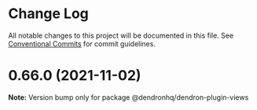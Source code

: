 # Change Log

All notable changes to this project will be documented in this file.
See [Conventional Commits](https://conventionalcommits.org) for commit guidelines.

# 0.66.0 (2021-11-02)

**Note:** Version bump only for package @dendronhq/dendron-plugin-views
